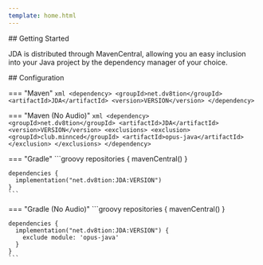 ```yaml
---
template: home.html
---
```


<!-- Placeholder to make the page render -->

<div class="mdx-grid-container" markdown>
<div class="mdx-grid-wrapper mdx-grid-size" markdown>
<div class="mdx-grid-child" markdown>
## Getting Started

JDA is distributed through MavenCentral, allowing you an easy inclusion into your Java project by the dependency manager of your choice.
</div>
<div class="mdx-grid-child" markdown>
## Configuration

=== "Maven"
    ```xml
    <dependency>
      <groupId>net.dv8tion</groupId>
      <artifactId>JDA</artifactId>
      <version>VERSION</version>
    </dependency>
    ```

=== "Maven (No Audio)"
    ```xml
    <dependency>
      <groupId>net.dv8tion</groupId>
      <artifactId>JDA</artifactId>
      <version>VERSION</version>
      <exclusions>
        <exclusion>
          <groupId>club.minnced</groupId>
          <artifactId>opus-java</artifactId>
        </exclusion>
      </exclusions>
    </dependency>
    ```

=== "Gradle"
    ```groovy
    repositories {
      mavenCentral()
    }
    
    dependencies {
      implementation("net.dv8tion:JDA:VERSION")
    }
    ```

=== "Gradle (No Audio)"
    ```groovy
    repositories {
      mavenCentral()
    }
    
    dependencies {
      implementation("net.dv8tion:JDA:VERSION") {
        exclude module: 'opus-java'
      }
    }
    ```

</div>
</div>
</div>
